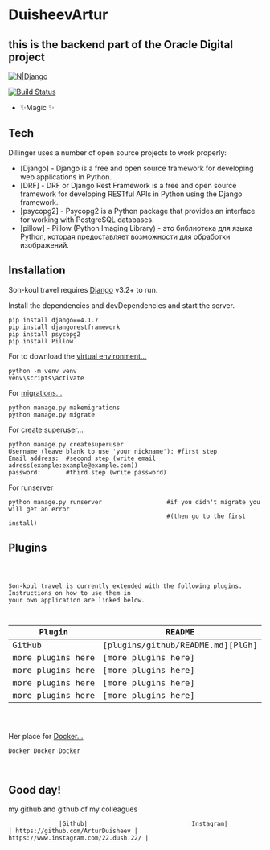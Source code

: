 <h1 class="code-line" data-line-start=0 data-line-end=1 ><a id="DuisheevArtur_0"></a>DuisheevArtur</h1>
<h2 class="code-line" data-line-start=1 data-line-end=2 ><a id="this_is_the_backend_part_of_the_son_kyol_travel_project_1"></a>this is the backend part of the Oracle Digital project</h2>
<p class="has-line-data" data-line-start="3" data-line-end="4"><a href="https://www.djangoproject.com/"><img src="https://static.djangoproject.com/img/logos/django-logo-negative.1d528e2cb5fb.png" alt="N|Django"></a></p>
<p class="has-line-data" data-line-start="5" data-line-end="6"><a href="https://travis-ci.org/joemccann/dillinger"><img src="https://travis-ci.org/joemccann/dillinger.svg?branch=master" alt="Build Status"></a></p>
<ul>
<li class="has-line-data" data-line-start="8" data-line-end="9">✨Magic ✨</li>
</ul>
<h2 class="code-line" data-line-start=11 data-line-end=12 ><a id="Tech_11"></a>Tech</h2>
<p class="has-line-data" data-line-start="13" data-line-end="14">Dillinger uses a number of open source projects to work properly:</p>
<ul>
<li class="has-line-data" data-line-start="15" data-line-end="16">[Django] - Django is a free and open source framework for developing web applications in Python.</li>
<li class="has-line-data" data-line-start="16" data-line-end="17">[DRF] - DRF or Django Rest Framework is a free and open source framework for developing RESTful APIs in Python using the Django framework.</li>
<li class="has-line-data" data-line-start="17" data-line-end="18">[psycopg2] - Psycopg2 is a Python package that provides an interface for working with PostgreSQL databases.</li>
<li class="has-line-data" data-line-start="18" data-line-end="19">[pillow] - Pillow (Python Imaging Library) - это библиотека для языка Python, которая предоставляет возможности для обработки изображений.</li>
</ul>
<h2 class="code-line" data-line-start=21 data-line-end=22 ><a id="Installation_21"></a>Installation</h2>
<p class="has-line-data" data-line-start="23" data-line-end="24">Son-koul travel requires <a href="https://docs.djangoproject.com/en/4.1/">Django</a> v3.2+ to run.</p>
<p class="has-line-data" data-line-start="25" data-line-end="26">Install the dependencies and devDependencies and start the server.</p>
<pre><code class="has-line-data" data-line-start="28" data-line-end="33" class="language-sh">pip install django==<span class="hljs-number">4.1</span>.<span class="hljs-number">7</span>
pip install djangorestframework
pip install psycopg2
pip install Pillow
</code></pre>
<p class="has-line-data" data-line-start="34" data-line-end="35">For to download the <a href="https://docs.python.org/3/library/venv.html">virtual environment…</a></p>
<pre><code class="has-line-data" data-line-start="37" data-line-end="40" class="language-sh">python -m venv venv
venv\scripts\activate
</code></pre>
<p class="has-line-data" data-line-start="41" data-line-end="42">For <a href="https://docs.djangoproject.com/en/4.1/topics/migrations/#:~:text=Migrations%20are%20Python%20files%20containing,them%20out%20into%20a%20file">migrations…</a></p>
<pre><code class="has-line-data" data-line-start="44" data-line-end="47" class="language-sh">python manage.py makemigrations 
python manage.py migrate
</code></pre>
<p class="has-line-data" data-line-start="48" data-line-end="49">For <a href="https://www.geeksforgeeks.org/how-to-create-superuser-in-django/">create superuser…</a></p>
<pre><code class="has-line-data" data-line-start="51" data-line-end="56" class="language-sh">python manage.py createsuperuser
Username (leave blank to use <span class="hljs-string">'your nickname'</span>): <span class="hljs-comment">#first step</span>
Email address:  <span class="hljs-comment">#second step (write email adress(example:example@example.com))</span>
password:       <span class="hljs-comment">#third step (write password)</span>
</code></pre>
<p class="has-line-data" data-line-start="57" data-line-end="58">For runserver</p>
<pre><code class="has-line-data" data-line-start="60" data-line-end="63" class="language-sh">python manage.py runserver                  <span class="hljs-comment">#if you didn't migrate you will get an error</span>
                                            <span class="hljs-comment">#(then go to the first install)</span>
</code></pre>
<h2 class="code-line" data-line-start=63 data-line-end=64 ><a id="Plugins_63"></a>Plugins</h2>
<pre><code class="has-line-data" data-line-start="65" data-line-end="78" class="language-sh">

Son-koul travel is currently extended with the following plugins.
Instructions on how to use them <span class="hljs-keyword">in</span> your own application are linked below.

| Plugin | README |
| ------ | ------ |
| GitHub | [plugins/github/README.md][PlGh] |
| more plugins here| [more plugins here] |
| more plugins here| [more plugins here] |
| more plugins here| [more plugins here] |
| more plugins here| [more plugins here] |
</code></pre>
<p class="has-line-data" data-line-start="82" data-line-end="83">Her place for <a href="https://docs.docker.com/">Docker…</a></p>
<pre><code class="has-line-data" data-line-start="85" data-line-end="90" class="language-sh">Docker Docker Docker



</code></pre>
<h2 class="code-line" data-line-start=91 data-line-end=92 ><a id="Good_day_91"></a>Good day!</h2>
<p class="has-line-data" data-line-start="92" data-line-end="93">my github and github of my colleagues</p>
<pre><code class="has-line-data" data-line-start="94" data-line-end="98" class="language-sh">              |Github|                            |Instagram|
| https://github.com/ArturDuisheev | https://www.instagram.com/<span class="hljs-number">22</span>.dush.<span class="hljs-number">22</span>/ |

</code></pre>
